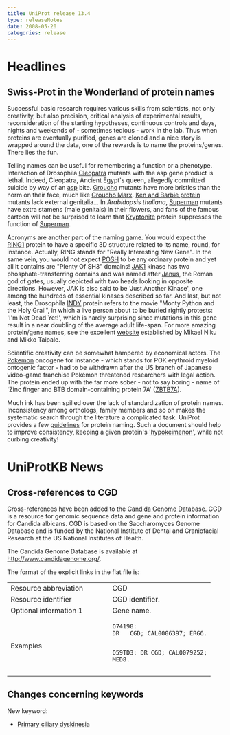 ```yaml
---
title: UniProt release 13.4
type: releaseNotes
date: 2008-05-20
categories: release
---
```


# Headlines

## Swiss-Prot in the Wonderland of protein names

Successful basic research requires various skills from scientists, not only creativity, but also precision, critical analysis of experimental results, reconsideration of the starting hypotheses, continuous controls and days, nights and weekends of - sometimes tedious - work in the lab. Thus when proteins are eventually purified, genes are cloned and a nice story is wrapped around the data, one of the rewards is to name the proteins/genes. There lies the fun.

Telling names can be useful for remembering a function or a phenotype. Interaction of Drosophila [Cleopatra](http://flybase.bio.indiana.edu/reports/FBgn0015921.html) mutants with the asp gene product is lethal. Indeed, Cleopatra, Ancient Egypt's queen, allegedly committed suicide by way of an [asp](http://en.wikipedia.org/wiki/Asp_%28reptile%29) bite. [Groucho](https://www.uniprot.org/uniprotkb/P16371) mutants have more bristles than the norm on their face, much like [Groucho Marx](http://en.wikipedia.org/wiki/Groucho_marx). [Ken and Barbie protein](https://www.uniprot.org/uniprotkb/O77459) mutants lack external genitalia... In _Arabidopsis thaliana_, [Superman](https://www.uniprot.org/uniprotkb/Q38895) mutants have extra stamens (male genitals) in their flowers, and fans of the famous cartoon will not be surprised to learn that [Kryptonite](https://www.uniprot.org/uniprotkb/Q8GZB6) protein suppresses the function of [Superman](http://en.wikipedia.org/wiki/Superman).

Acronyms are another part of the naming game. You would expect the [RING1](https://www.uniprot.org/uniprotkb/Q9VB08) protein to have a specific 3D structure related to its name, round, for instance. Actually, RING stands for "Really Interesting New Gene". In the same vein, you would not expect [POSH](https://www.uniprot.org/uniprotkb/Q7Z6J0) to be any ordinary protein and yet all it contains are "Plenty Of SH3" domains! [JAK1](https://www.uniprot.org/uniprotkb/P23458) kinase has two phosphate-transferring domains and was named after [Janus](http://en.wikipedia.org/wiki/Janus_%28mythology%29), the Roman god of gates, usually depicted with two heads looking in opposite directions. However, JAK is also said to be 'Just Another Kinase', one among the hundreds of essential kinases described so far. And last, but not least, the Drosophila [INDY](https://www.uniprot.org/uniprotkb/Q9VVT2) protein refers to the movie "Monty Python and the Holy Grail", in which a live person about to be buried rightly protests: 'I'm Not Dead Yet!', which is hardly surprising since mutations in this gene result in a near doubling of the average adult life-span. For more amazing protein/gene names, see the excellent [website](http://tinman.vetmed.helsinki.fi/eng/intro.html) established by Mikael Niku and Mikko Taipale.

Scientific creativity can be somewhat hampered by economical actors. The [Pokemon](https://www.uniprot.org/uniprotkb/O95365) oncogene for instance - which stands for POK erythroid myeloid ontogenic factor - had to be withdrawn after the US branch of Japanese video-game franchise Pokémon threatened researchers with legal action. The protein ended up with the far more sober - not to say boring - name of 'Zinc finger and BTB domain-containing protein 7A' ([ZBTB7A](http://www.genenames.org/data/hgnc_data.php?hgnc_id=18078)).

Much ink has been spilled over the lack of standardization of protein names. Inconsistency among orthologs, family members and so on makes the systematic search through the literature a complicated task. UniProt provides a few [guidelines](https://ftp.uniprot.org/pub/databases/uniprot/current_release/knowledgebase/complete/docs/nameprot) for protein naming. Such a document should help to improve consistency, keeping a given protein's ['hypokeimenon'](http://en.wikipedia.org/wiki/Hypokeimenon), while not curbing creativity!

# UniProtKB News

## Cross-references to CGD

Cross-references have been added to the [Candida Genome Database](http://www.candidagenome.org/). CGD is a resource for genomic sequence data and gene and protein information for Candida albicans. CGD is based on the Saccharomyces Genome Database and is funded by the National Institute of Dental and Craniofacial Research at the US National Institutes of Health.

The Candida Genome Database is available at <http://www.candidagenome.org/>.

The format of the explicit links in the flat file is:

<table><colgroup><col style="width: 50%" /><col style="width: 50%" /></colgroup><tbody><tr class="odd"><td>Resource abbreviation</td><td>CGD</td></tr><tr class="even"><td>Resource identifier</td><td>CGD identifier.</td></tr><tr class="odd"><td>Optional information 1</td><td>Gene name.</td></tr><tr class="even"><td>Examples</td><td><pre><code>O74198:
DR   CGD; CAL0006397; ERG6.

Q59TD3:
DR CGD; CAL0079252; MED8.</code></pre></td></tr></tbody></table>

## Changes concerning keywords

New keyword:

- [Primary ciliary dyskinesia](https://www.uniprot.org/keywords/KW-0990)
